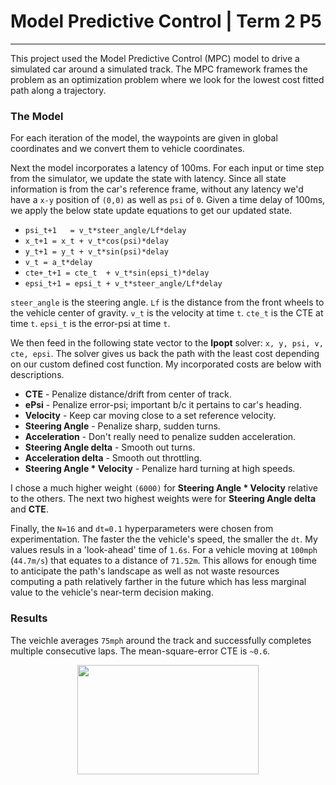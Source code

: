 # Model Predictive Control | Term 2 P5

---

This project used the Model Predictive Control (MPC) model to drive a simulated car around a simulated track. The MPC framework frames the problem as an optimization problem where we look for the lowest cost fitted path along a trajectory.

### The Model

For each iteration of the model, the waypoints are given in global coordinates and we convert them to vehicle coordinates.

Next the model incorporates a latency of 100ms. For each input or time step from the simulator, we update the state with latency. Since all state information is from the car's reference frame, without any latency we'd have a `x-y` position of `(0,0)` as well as `psi` of `0`. Given a time delay of 100ms, we apply the below state update equations to get our updated state.

* `psi_t+1   = v_t*steer_angle/Lf*delay`
* `x_t+1 = x_t + v_t*cos(psi)*delay`
* `y_t+1 = y_t + v_t*sin(psi)*delay`
* `v_t = a_t*delay`
* `cte+_t+1 = cte_t  + v_t*sin(epsi_t)*delay`
* `epsi_t+1 = epsi_t + v_t*steer_angle/Lf*delay`

`steer_angle` is the steering angle.
`Lf` is the distance from the front wheels to the vehicle center of gravity.
`v_t` is the velocity at time `t`.
`cte_t` is the CTE at time `t`.
`epsi_t` is the error-psi at time `t`.

We then feed in the following state vector to the **Ipopt** solver: `x, y, psi, v, cte, epsi`. The solver gives us back the path with the least cost depending on our custom defined cost function. My incorporated costs are below with descriptions.

* **CTE** - Penalize distance/drift from center of track.
* **ePsi** - Penalize error-psi; important b/c it pertains to car's heading.
* **Velocity** - Keep car moving close to a set reference velocity.
* **Steering Angle** - Penalize sharp, sudden turns.
* **Acceleration** - Don't really need to penalize sudden acceleration.
* **Steering Angle delta** - Smooth out turns.
* **Acceleration delta** - Smooth out throttling.
* **Steering Angle * Velocity** - Penalize hard turning at high speeds.

I chose a much higher weight `(6000)` for **Steering Angle * Velocity** relative to the others. The next two highest weights were for **Steering Angle delta** and **CTE**.

Finally, the `N=16` and `dt=0.1` hyperparameters were chosen from experimentation. The faster the the vehicle's speed, the smaller the `dt`. My values resuls in a 'look-ahead' time of `1.6s`. For a vehicle moving at `100mph` (`44.7m/s`) that equates to a distance of `71.52m`. This allows for enough time to anticipate the path's landscape as well as not waste resources computing a path relatively farther in the future which has less marginal value to the vehicle's near-term decision making.

### Results
The veichle averages `75mph` around the track and successfully completes multiple consecutive laps. The mean-square-error CTE is `~0.6`.

<p align="center">
  <img width="290" height="175" src="./lap.gif">
</p>
      




